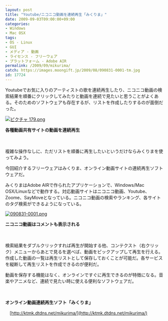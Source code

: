 ```yaml
---
layout: post
title: "Youtube/ニコニコ動画を連続再生「みくりま」"
date: 2009-09-03T09:00:00+09:00
categories:
- Windows
- Mac OSX
tags: 
- OS - Linux
- GUI
- メディア - 動画
- ライセンス - フリーウェア
- プラットフォーム - Adobe AIR
permalink: /2009/09/mikurima/
catch: https://images.moongift.jp/2009/08/090831-0001-tm.jpg
id: 17724
---
```

Youtubeでお気に入りのアーティストの歌を連続再生したり、ニコニコ動画の検索結果を順番にクリックしてみたりと動画を連続で見たいと思うことがよくある。そのためのソフトウェアも存在するが、リストを作成したりするのが面倒だった。

  

[![ピクチャ 179.png](https://images.moongift.jp/2009/08/179-tm.jpg)](https://images.moongift.jp/2009/08/179.png)  
  
**各種動画共有サイトの動画を連続再生**

  

　

  

複雑な操作なしに、ただリストを順番に再生したいというだけならみくりまを使ってみよう。

  

今回紹介するフリーウェアはみくりま、オンライン動画サイトの連続再生ソフトウェアだ。

  
  
<!--more-->

みくりまはAdobe AIRで作られたアプリケーションで、Windows/Mac OSX/Linuxなどで動作する。対応動画サイトはニコニコ動画、Youtube、Zoome、SayMoveとなっている。ニコニコ動画の検索やランキング、各サイトのタグ検索ができるようになっている。

  

[![090831-0001.png](https://images.moongift.jp/2009/08/090831-0001-tm.jpg)](https://images.moongift.jp/2009/08/090831-0001.png)  
  
**ニコニコ動画はコメントも表示される**

  

　

  

検索結果をダブルクリックすれば再生が開始する他、コンテクスト（右クリック）メニューからあとで見るを選べば、動画をピックアップして再生を行える。作成した動画の一覧は再生リストとして保存しておくことが可能だ。各サービスを縦断して再生リストを作成できるのが便利だ。

  

動画を保存する機能はなく、オンラインですぐに再生できるのが特徴になる。音楽やアニメなど、連続で見たい時に使える便利なソフトウェアだ。

  

　

  

**オンライン動画連続再生ソフト「みくりま」**  
  
　[http://ktmk.dtdns.net/mikurima/](http://ktmk.dtdns.net/mikurima/)

  

